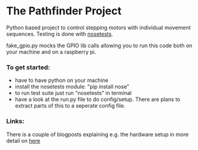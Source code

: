 # The Pathfinder Project


Python based project to control stepping motors with individual movement sequences.
Testing is done with [nosetests](http://nose.readthedocs.io/en/latest/testing.html). 

fake_gpio.py mocks the GPIO lib calls allowing you to run this code both on your machine and on a raspberry pi.

### To get started:


- have to have python on your machine
- install the nosetests module: "pip install nose"
- to run test suite just run "nosetests" in terminal
- have a look at the run.py file to do config/setup. There are plans to extract parts of this to a seperate config file.

### Links:

There is a couple of blogposts explaining e.g. the hardware setup in more detail on [here](http://otispathfinder.wordpress.com)
